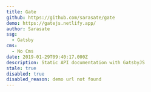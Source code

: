 ```yaml
---
title: Gate
github: https://github.com/sarasate/gate
demo: https://gatejs.netlify.app/
author: Sarasate
ssg:
  - Gatsby
cms:
  - No Cms
date: 2019-01-29T09:40:17.000Z
description: Static API documentation with GatsbyJS
stale: true
disabled: true
disabled_reason: demo url not found
---
```

